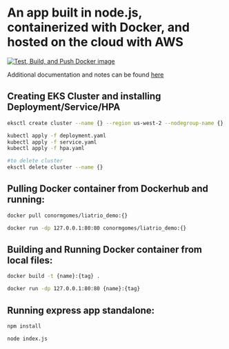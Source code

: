 # An app built in node.js, containerized with Docker, and hosted on the cloud with AWS

[![Test, Build, and Push Docker image](https://github.com/conormgomes/liatrio_demo/actions/workflows/workflow.yml/badge.svg)](https://github.com/conormgomes/liatrio_demo/actions/workflows/workflow.yml)

Additional documentation and notes can be found [here](notes/)

## Creating EKS Cluster and installing Deployment/Service/HPA
```bash
eksctl create cluster --name {} --region us-west-2 --nodegroup-name {} --node-type t2.small --nodes 2 --nodes-min 1 --nodes-max 3 --managed

kubectl apply -f deployment.yaml
kubectl apply -f service.yaml
kubectl apply -f hpa.yaml

#to delete cluster
eksctl delete cluster --name {}
```

## Pulling Docker container from Dockerhub and running:
```bash
docker pull conormgomes/liatrio_demo:{}

docker run -dp 127.0.0.1:80:80 conormgomes/liatrio_demo:{}
```

## Building and Running Docker container from local files:
```bash
docker build -t {name}:{tag} .

docker run -dp 127.0.0.1:80:80 {name}:{tag}
```

## Running express app standalone:
```bash
npm install

node index.js
```